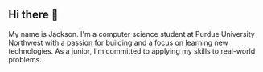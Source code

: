 ## Hi there 👋

My name is Jackson.
I'm a computer science student at Purdue University Northwest with a passion for building and a focus on learning new technologies.
As a junior, I'm committed to applying my skills to real-world problems.
<!--
**jackson-trader/jackson-trader** is a ✨ _special_ ✨ repository because its `README.md` (this file) appears on your GitHub profile.

Here are some ideas to get you started:

- 🔭 I’m currently working on ...
- 🌱 I’m currently learning ...
- 👯 I’m looking to collaborate on ...
- 🤔 I’m looking for help with ...
- 💬 Ask me about ...
- 📫 How to reach me: ...
- 😄 Pronouns: ...
- ⚡ Fun fact: ...
-->
